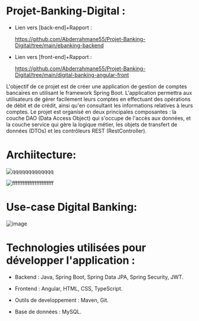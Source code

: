  # Projet-Banking-Digital :

- Lien vers [back-end]+Rapport :
  
  https://github.com/Abderrahmane55/Projet-Banking-Digital/tree/main/ebanking-backend

- Lien vers [front-end]+Rapport :
  
  https://github.com/Abderrahmane55/Projet-Banking-Digital/tree/main/digital-banking-angular-front

  
  
L'objectif de ce projet est de créer une application de gestion de comptes bancaires en utilisant le framework Spring Boot. L'application permettra aux utilisateurs de gérer facilement leurs comptes en effectuant des opérations de débit et de crédit, ainsi qu'en consultant les informations relatives à leurs comptes. Le projet est organisé en deux principales composantes : la couche DAO (Data Access Object) qui s'occupe de l'accès aux données, et la couche service qui gère la logique métier, les objets de transfert de données (DTOs) et les contrôleurs REST (RestController).
# Archiitecture:

![qqqqqqqqqqqqq](https://github.com/Abderrahmane55/Projet-Banking-Digital/assets/107000262/02607028-6708-4123-b4cd-c685cb398cc4)


![ffffffffffffffffffffffff](https://github.com/Abderrahmane55/Projet-Banking-Digital/assets/107000262/a8345f7d-9576-49bc-ba93-9b28e8a6e773)

# Use-case Digital Banking:
![image](https://github.com/Abderrahmane55/Projet-Banking-Digital/assets/107000262/6164d2af-7e8d-47e7-bc77-f6d45828674b)

# Technologies utilisées pour développer l'application :

- Backend : Java, Spring Boot, Spring Data JPA, Spring Security, JWT. 

- Frontend : Angular, HTML, CSS, TypeScript. 

- Outils de developpement : Maven, Git. 

- Base de données : MySQL.
